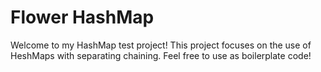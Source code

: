 # Flower HashMap
Welcome to my HashMap test project!
This project focuses on the use of HeshMaps with separating chaining.
Feel free to use as boilerplate code!
